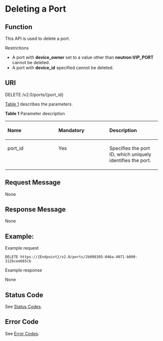 # Deleting a Port<a name="vpc_port02_0005"></a>

## Function<a name="en-us_topic_0062207359_section45238241"></a>

This API is used to delete a port.

Restrictions

-   A port with  **device\_owner**  set to a value other than  **neutron:VIP\_PORT**  cannot be deleted.
-   A port with  **device\_id**  specified cannot be deleted.

## URI<a name="en-us_topic_0062207359_section4490990"></a>

DELETE /v2.0/ports/\{port\_id\}

[Table 1](#table1855162528)  describes the parameters.

**Table  1**  Parameter description

<a name="table1855162528"></a>
<table><thead align="left"><tr id="vpc_port02_0002_row1394617591304"><th class="cellrowborder" valign="top" width="33.33333333333333%" id="mcps1.2.4.1.1"><p id="vpc_port02_0002_p159467591307"><a name="vpc_port02_0002_p159467591307"></a><a name="vpc_port02_0002_p159467591307"></a><strong id="vpc_port02_0002_b5836335194617"><a name="vpc_port02_0002_b5836335194617"></a><a name="vpc_port02_0002_b5836335194617"></a>Name</strong></p>
</th>
<th class="cellrowborder" valign="top" width="33.33333333333333%" id="mcps1.2.4.1.2"><p id="vpc_port02_0002_p1094612597019"><a name="vpc_port02_0002_p1094612597019"></a><a name="vpc_port02_0002_p1094612597019"></a><strong id="vpc_port02_0002_b040313816465"><a name="vpc_port02_0002_b040313816465"></a><a name="vpc_port02_0002_b040313816465"></a>Mandatory</strong></p>
</th>
<th class="cellrowborder" valign="top" width="33.33333333333333%" id="mcps1.2.4.1.3"><p id="vpc_port02_0002_p29466591203"><a name="vpc_port02_0002_p29466591203"></a><a name="vpc_port02_0002_p29466591203"></a><strong id="vpc_port02_0002_b1192918393464"><a name="vpc_port02_0002_b1192918393464"></a><a name="vpc_port02_0002_b1192918393464"></a>Description</strong></p>
</th>
</tr>
</thead>
<tbody><tr id="vpc_port02_0002_row1494695918012"><td class="cellrowborder" valign="top" width="33.33333333333333%" headers="mcps1.2.4.1.1 "><p id="vpc_port02_0002_p9946159600"><a name="vpc_port02_0002_p9946159600"></a><a name="vpc_port02_0002_p9946159600"></a>port_id</p>
</td>
<td class="cellrowborder" valign="top" width="33.33333333333333%" headers="mcps1.2.4.1.2 "><p id="vpc_port02_0002_p09465594017"><a name="vpc_port02_0002_p09465594017"></a><a name="vpc_port02_0002_p09465594017"></a>Yes</p>
</td>
<td class="cellrowborder" valign="top" width="33.33333333333333%" headers="mcps1.2.4.1.3 "><p id="vpc_port02_0002_p394618591401"><a name="vpc_port02_0002_p394618591401"></a><a name="vpc_port02_0002_p394618591401"></a>Specifies the port ID, which uniquely identifies the port.</p>
</td>
</tr>
</tbody>
</table>

## Request Message<a name="en-us_topic_0062207359_section52706911"></a>

None

## Response Message<a name="en-us_topic_0062207359_section4600155"></a>

None

## Example:<a name="en-us_topic_0062207359_section41401397"></a>

Example request

```
DELETE https://{Endpoint}/v2.0/ports/2b098395-046a-4071-b009-312bcee665cb 
```

Example response

None

## Status Code<a name="section10470352390"></a>

See  [Status Codes](status-codes.md).

## Error Code<a name="section85821649202813"></a>

See  [Error Codes](error-codes.md).

